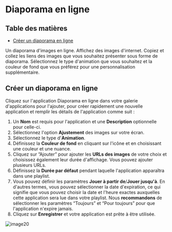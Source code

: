 # Diaporama en ligne

## Table des matières
- [Créer un diaporama en ligne](#créer-un-diaporama-en-ligne)

Un diaporama d'images en ligne. Affichez des images d'internet. Copiez et collez les liens des images que vous souhaitez présenter sous forme de diaporama. Sélectionnez le type d'animation que vous souhaitez et la couleur de fond que vous préférez pour une personnalisation supplémentaire.

## Créer un diaporama en ligne
Cliquez sur l'application Diaporama en ligne dans votre galerie d'applications pour l'ajouter, pour créer rapidement une nouvelle application et remplir les détails de l'application comme suit :
1.  Un **Nom** est requis pour l'application et une **Description** optionnelle pour celle-ci.
2.  Sélectionnez l'option **Ajustement** des images sur votre écran.
3.  Sélectionnez le type d'**Animation**.
4.  Définissez la **Couleur de fond** en cliquant sur l'icône et en choisissant une couleur et une nuance.
5.  Cliquez sur ”Ajouter” pour ajouter les **URLs des images** de votre choix et choisissez également leur durée d'affichage. Vous pouvez ajouter plusieurs URLs.
6.  Définissez la **Durée par défaut** pendant laquelle l'application apparaîtra dans une playlist.
7.  Vous pouvez définir les paramètres **Jouer à partir de**/**Jouer jusqu'à**. En d'autres termes, vous pouvez sélectionner la date d'expiration, ce qui signifie que vous pouvez choisir la date et l'heure exactes auxquelles cette application sera lue dans votre playlist. Nous **recommandons** de sélectionner les paramètres “Toujours” et “Pour toujours” pour que l'application n'expire jamais.
8.  Cliquez sur **Enregistrer** et votre application est prête à être utilisée.

![image20](./images/image20.jpg)